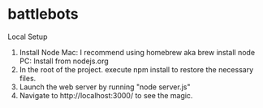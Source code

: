 # battlebots

Local Setup
1. Install Node
  Mac: I recommend using homebrew  aka brew install node
  PC: Install from nodejs.org
2. In the root of the project. execute npm install to restore the necessary files.
3. Launch the web server by running "node server.js"
4. Navigate to http://localhost:3000/ to see the magic.
